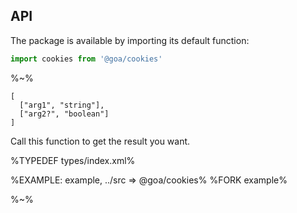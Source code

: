 ## API

The package is available by importing its default function:

```js
import cookies from '@goa/cookies'
```

%~%

```## cookies
[
  ["arg1", "string"],
  ["arg2?", "boolean"]
]
```

Call this function to get the result you want.

%TYPEDEF types/index.xml%

%EXAMPLE: example, ../src => @goa/cookies%
%FORK example%

%~%